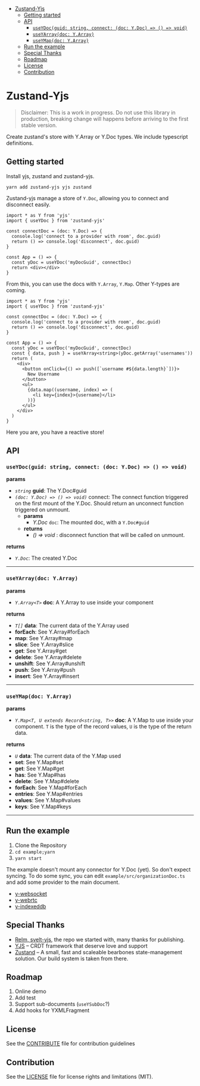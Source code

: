 <!-- START doctoc generated TOC please keep comment here to allow auto update -->
<!-- DON'T EDIT THIS SECTION, INSTEAD RE-RUN doctoc TO UPDATE -->

- [Zustand-Yjs](#zustand-yjs)
  - [Getting started](#getting-started)
  - [API](#api)
    - [`useYDoc(guid: string, connect: (doc: Y.Doc) => () => void)`](#useydocguid-string-connect-doc-ydoc----void)
    - [`useYArray(doc: Y.Array)`](#useyarraydoc-yarray)
    - [`useYMap(doc: Y.Array)`](#useymapdoc-yarray)
  - [Run the example](#run-the-example)
  - [Special Thanks](#special-thanks)
  - [Roadmap](#roadmap)
  - [License](#license)
  - [Contribution](#contribution)

<!-- END doctoc generated TOC please keep comment here to allow auto update -->

# Zustand-Yjs

> Disclaimer: This is a work in progress. Do not use this library in production,
> breaking change will happens before arriving to the first stable version.

Create zustand's store with Y.Array or Y.Doc types.
We include typescript definitions.

## Getting started

Install yjs, zustand and zustand-yjs.

```
yarn add zustand-yjs yjs zustand
```

Zustand-yjs manage a store of `Y.Doc`, allowing you to connect and disconnect easily.

```tsx
import * as Y from 'yjs'
import { useYDoc } from 'zustand-yjs'

const connectDoc = (doc: Y.Doc) => {
  console.log('connect to a provider with room', doc.guid)
  return () => console.log('disconnect', doc.guid)
}

const App = () => {
  const yDoc = useYDoc('myDocGuid', connectDoc)
  return <div></div>
}
```

From this, you can use the docs with `Y.Array`, `Y.Map`. Other Y-types are coming.

```tsx
import * as Y from 'yjs'
import { useYDoc } from 'zustand-yjs'

const connectDoc = (doc: Y.Doc) => {
  console.log('connect to a provider with room', doc.guid)
  return () => console.log('disconnect', doc.guid)
}

const App = () => {
  const yDoc = useYDoc('myDocGuid', connectDoc)
  const { data, push } = useYArray<string>(yDoc.getArray('usernames'))
  return (
    <div>
      <button onClick={() => push([`username #${data.length}`])}>
        New Username
      </button>
      <ul>
        {data.map((username, index) => (
          <li key={index}>{username}</li>
        ))}
      </ul>
    </div>
  )
}
```

Here you are, you have a reactive store!

## API

### `useYDoc(guid: string, connect: (doc: Y.Doc) => () => void)`

**params**

- _`string`_ **guid**: The Y.Doc#guid
- _`(doc: Y.Doc) => () => void)`_ connect: The connect function triggered on the first mount of the Y.Doc. Should return an unconnect function triggered on unmount.
  - **params**
    - _Y.Doc_ `doc`: The mounted doc, with a `Y.Doc#guid`
  - **returns**
    - _() => void_ : disconnect function that will be called on unmount.

**returns**

- _`Y.Doc`_: The created Y.Doc

---

### `useYArray(doc: Y.Array)`

**params**

- _`Y.Array<T>`_ **doc**: A Y.Array to use inside your component

**returns**

- _`T[]`_ **data**: The current data of the Y.Array used
- **forEach**: See Y.Array#forEach
- **map**: See Y.Array#map
- **slice**: See Y.Array#slice
- **get**: See Y.Array#get
- **delete**: See Y.Array#delete
- **unshift**: See Y.Array#unshift
- **push**: See Y.Array#push
- **insert**: See Y.Array#insert

---

### `useYMap(doc: Y.Array)`

**params**

- _`Y.Map<T, U extends Record<string, T>>`_ **doc**: A Y.Map to use inside your component. `T` is the type of the record values, `U` is the type of the return data.

**returns**

- _`U`_ **data**: The current data of the Y.Map used
- **set**: See Y.Map#set
- **get**: See Y.Map#get
- **has**: See Y.Map#has
- **delete**: See Y.Map#delete
- **forEach**: See Y.Map#forEach
- **entries**: See Y.Map#entries
- **values**: See Y.Map#values
- **keys**: See Y.Map#keys

---

## Run the example

1. Clone the Repository
2. `cd example;yarn`
3. `yarn start`

The example doesn't mount any connector for Y.Doc (yet). So don't expect syncing.
To do some sync, you can edit `example/src/organizationDoc.ts` and add some provider to the main document.

- [y-websocket](https://github.com/yjs/y-websocket)
- [y-webrtc](https://github.com/yjs/y-webrtc)
- [y-indexeddb](https://github.com/yjs/y-indexeddb)

## Special Thanks

- [Relm, svelt-yjs](https://github.com/relm-us/svelt-yjs/), the repo we started with, many thanks for publishing.
- [YJS](https://github.com/yjs/yjs) – CRDT framework that deserve love and support
- [Zustand](https://github.com/pmndrs/zustand) – A small, fast and scaleable bearbones state-management solution. Our build system is taken from there.

## Roadmap

1. Online demo
2. Add test
3. Support sub-documents (`useYSubDoc`?)
4. Add hooks for YXMLFragment

## License

See the [CONTRIBUTE](CONTRIBUTE.md) file for contribution guidelines

## Contribution

See the [LICENSE](LICENSE.md) file for license rights and limitations (MIT).
